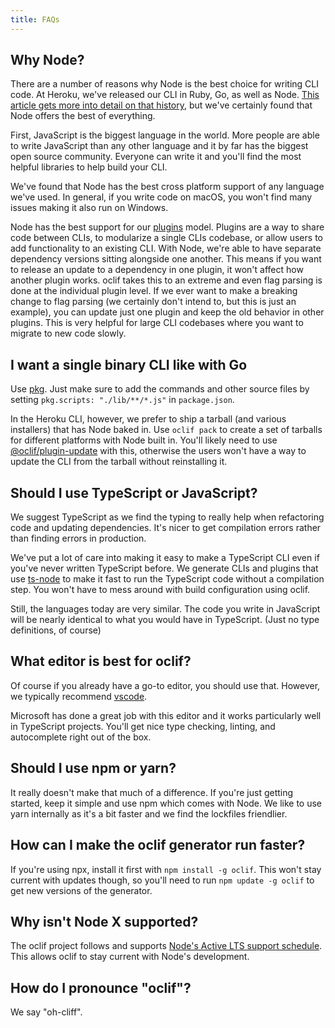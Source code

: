 ```yaml
---
title: FAQs
---
```


## Why Node?

There are a number of reasons why Node is the best choice for writing CLI code. At Heroku, we've released our CLI in Ruby, Go, as well as Node. [This article gets more into detail on that history](https://blog.heroku.com/evolution-of-heroku-cli-2008-2017), but we've certainly found that Node offers the best of everything.

First, JavaScript is the biggest language in the world. More people are able to write JavaScript than any other language and it by far has the biggest open source community. Everyone can write it and you'll find the most helpful libraries to help build your CLI.

We've found that Node has the best cross platform support of any language we've used. In general, if you write code on macOS, you won't find many issues making it also run on Windows.

Node has the best support for our [plugins](plugins.md) model. Plugins are a way to share code between CLIs, to modularize a single CLIs codebase, or allow users to add functionality to an existing CLI. With Node, we're able to have separate dependency versions sitting alongside one another. This means if you want to release an update to a dependency in one plugin, it won't affect how another plugin works. oclif takes this to an extreme and even flag parsing is done at the individual plugin level. If we ever want to make a breaking change to flag parsing (we certainly don't intend to, but this is just an example), you can update just one plugin and keep the old behavior in other plugins. This is very helpful for large CLI codebases where you want to migrate to new code slowly.

## I want a single binary CLI like with Go

Use [pkg](https://github.com/zeit/pkg). Just make sure to add the commands and other source files by setting `pkg.scripts: "./lib/**/*.js"` in `package.json`.

In the Heroku CLI, however, we prefer to ship a tarball (and various installers) that has Node baked in. Use `oclif pack` to create a set of tarballs for different platforms with Node built in. You'll likely need to use [@oclif/plugin-update](https://github.com/oclif/plugin-update) with this, otherwise the users won't have a way to update the CLI from the tarball without reinstalling it.

## Should I use TypeScript or JavaScript?

We suggest TypeScript as we find the typing to really help when refactoring code and updating dependencies. It's nicer to get compilation errors rather than finding errors in production.

We've put a lot of care into making it easy to make a TypeScript CLI even if you've never written TypeScript before. We generate CLIs and plugins that use [ts-node](https://github.com/TypeStrong/ts-node) to make it fast to run the TypeScript code without a compilation step. You won't have to mess around with build configuration using oclif.

Still, the languages today are very similar. The code you write in JavaScript will be nearly identical to what you would have in TypeScript. (Just no type definitions, of course)

## What editor is best for oclif?

Of course if you already have a go-to editor, you should use that. However, we typically recommend [vscode](https://code.visualstudio.com).

Microsoft has done a great job with this editor and it works particularly well in TypeScript projects. You'll get nice type checking, linting, and autocomplete right out of the box.

## Should I use npm or yarn?

It really doesn't make that much of a difference. If you're just getting started, keep it simple and use npm which comes with Node. We like to use yarn internally as it's a bit faster and we find the lockfiles friendlier.

## How can I make the oclif generator run faster?

If you're using npx, install it first with `npm install -g oclif`. This won't stay current with updates though, so you'll need to run `npm update -g oclif` to get new versions of the generator.

## Why isn't Node X supported?

The oclif project follows and supports [Node's Active LTS support schedule](https://nodejs.org/en/about/releases/). This allows oclif to stay current with Node's development.

## How do I pronounce "oclif"?

We say "oh-cliff".
